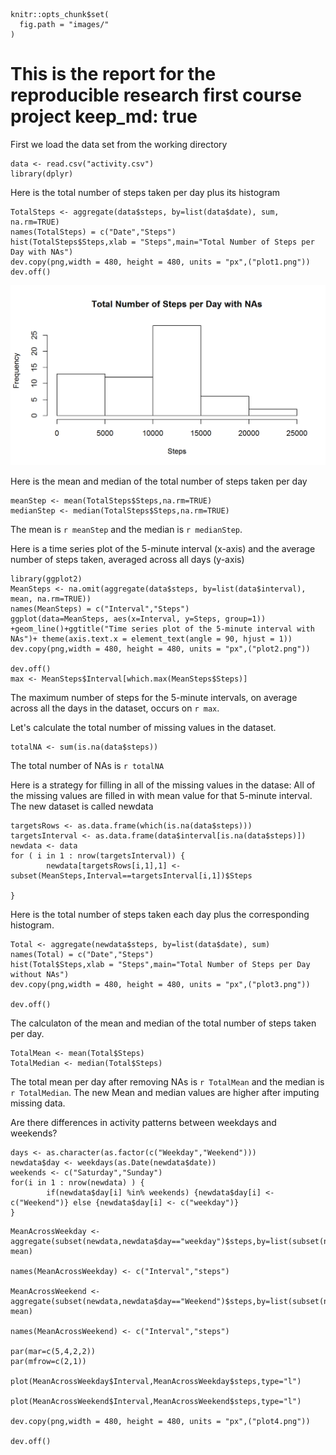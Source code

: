 ```{r opts, echo = FALSE}
knitr::opts_chunk$set(
  fig.path = "images/"
)
```


This is the report for the reproducible research first course project
keep_md: true
=====================================================================

First we load the data set from the working directory 

```{r}
data <- read.csv("activity.csv")
library(dplyr)
```

Here is the total number of steps taken per day plus its histogram
```{r , fig.height=4}
TotalSteps <- aggregate(data$steps, by=list(data$date), sum, na.rm=TRUE)
names(TotalSteps) = c("Date","Steps")
hist(TotalSteps$Steps,xlab = "Steps",main="Total Number of Steps per Day with NAs")
dev.copy(png,width = 480, height = 480, units = "px",("plot1.png"))
dev.off()
```
![picture](figure/unnamed-chunk-2-1.png)



Here is the mean and median of the total number of steps taken per day
```{r}
meanStep <- mean(TotalSteps$Steps,na.rm=TRUE) 
medianStep <- median(TotalSteps$Steps,na.rm=TRUE) 
```

The mean is `r meanStep` and the median is `r medianStep`.

Here is a time series plot of the 5-minute interval (x-axis) and the average number of steps taken, averaged across all days (y-axis)

```{r, fig.height=4}
library(ggplot2)
MeanSteps <- na.omit(aggregate(data$steps, by=list(data$interval), mean, na.rm=TRUE)) 
names(MeanSteps) = c("Interval","Steps")
ggplot(data=MeanSteps, aes(x=Interval, y=Steps, group=1)) +geom_line()+ggtitle("Time series plot of the 5-minute interval with NAs")+ theme(axis.text.x = element_text(angle = 90, hjust = 1))
dev.copy(png,width = 480, height = 480, units = "px",("plot2.png"))

dev.off()
max <- MeanSteps$Interval[which.max(MeanSteps$Steps)]
```

The maximum number of steps for the 5-minute intervals, on average across all the days in the dataset, occurs on `r max`.

Let's calculate the total number of missing values in the dataset.
```{r}
totalNA <- sum(is.na(data$steps))
```

The total number of NAs is `r totalNA`


Here is a strategy for filling in all of the missing values in the datase:
All of the missing values are filled in with mean value for that 5-minute interval.
The new dataset is called newdata
```{r, fig.height=4}
targetsRows <- as.data.frame(which(is.na(data$steps)))
targetsInterval <- as.data.frame(data$interval[is.na(data$steps)])
newdata <- data
for ( i in 1 : nrow(targetsInterval)) {
        newdata[targetsRows[i,1],1] <- subset(MeanSteps,Interval==targetsInterval[i,1])$Steps
        
}
```

Here is the total number of steps taken each day plus the corresponding histogram. 
```{r, fig.height=4}
Total <- aggregate(newdata$steps, by=list(data$date), sum)
names(Total) = c("Date","Steps")
hist(Total$Steps,xlab = "Steps",main="Total Number of Steps per Day without NAs")
dev.copy(png,width = 480, height = 480, units = "px",("plot3.png"))

dev.off()
```
The calculaton of the mean and median of the total number of steps taken per day.
```{r}
TotalMean <- mean(Total$Steps)
TotalMedian <- median(Total$Steps)
```

The total mean per day after removing NAs is `r TotalMean` and the median is `r TotalMedian`. The new Mean and median values are higher after imputing missing data.

Are there differences in activity patterns between weekdays and weekends?
```{r}
days <- as.character(as.factor(c("Weekday","Weekend")))
newdata$day <- weekdays(as.Date(newdata$date))
weekends <- c("Saturday","Sunday")
for(i in 1 : nrow(newdata) ) {
        if(newdata$day[i] %in% weekends) {newdata$day[i] <- c("Weekend")} else {newdata$day[i] <- c("weekday")} 
} 
```

```{r}
MeanAcrossWeekday <- aggregate(subset(newdata,newdata$day=="weekday")$steps,by=list(subset(newdata,newdata$day=="weekday")$interval), mean)

names(MeanAcrossWeekday) <- c("Interval","steps")

MeanAcrossWeekend <- aggregate(subset(newdata,newdata$day=="Weekend")$steps,by=list(subset(newdata,newdata$day=="Weekend")$interval), mean)

names(MeanAcrossWeekend) <- c("Interval","steps")

par(mar=c(5,4,2,2))
par(mfrow=c(2,1))

plot(MeanAcrossWeekday$Interval,MeanAcrossWeekday$steps,type="l")

plot(MeanAcrossWeekend$Interval,MeanAcrossWeekend$steps,type="l")

dev.copy(png,width = 480, height = 480, units = "px",("plot4.png"))

dev.off()
```











